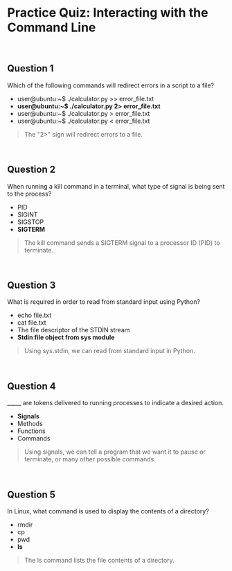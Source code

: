 # Practice Quiz: Interacting with the Command Line

<br>

## Question 1

Which of the following commands will redirect errors in a script to a file?

* user@ubuntu:~$ ./calculator.py >> error_file.txt
* **user@ubuntu:~$ ./calculator.py 2> error_file.txt**
* user@ubuntu:~$ ./calculator.py > error_file.txt
* user@ubuntu:~$ ./calculator.py < error_file.txt

> The "2>" sign will redirect errors to a file.

<br>

## Question 2

When running a kill command in a terminal, what type of signal is being sent to the process?

* PID
* SIGINT
* SIGSTOP
* **SIGTERM**

> The kill command sends a SIGTERM signal to a processor ID (PID) to terminate.

<br>

## Question 3

What is required in order to read from standard input using Python?

* echo file.txt
* cat file.txt
* The file descriptor of the STDIN stream
* **Stdin file object from sys module**

> Using sys.stdin, we can read from standard input in Python.

<br>

## Question 4

_____ are tokens delivered to running processes to indicate a desired action.

* **Signals**
* Methods
* Functions
* Commands

> Using signals, we can tell a program that we want it to pause or terminate, or many other possible commands.

<br>

## Question 5

In Linux, what command is used to display the contents of a directory?

* rmdir
* cp
* pwd
* **ls**

> The ls command lists the file contents of a directory.
